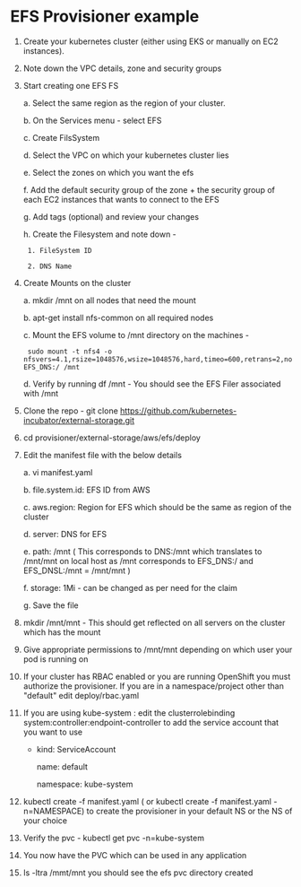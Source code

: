 # EFS Provisioner example 

1. Create your kubernetes cluster (either using EKS or manually on EC2 instances).

2. Note down the VPC details, zone and security groups 

3. Start creating one EFS FS 

    a. Select the same region as the region of your cluster. 
    
    b. On the Services menu - select EFS
    
    c. Create FilsSystem
    
    d. Select the VPC on which your kubernetes cluster lies 
    
    e. Select the zones on which you want the efs 
    
    f. Add the default security group of the zone + the security group of each EC2 instances that wants to connect to the EFS 
    
    g. Add tags (optional) and review your changes 
    
    h. Create the Filesystem and note down -
    
        1. FileSystem ID 
        
        2. DNS Name 
        
4. Create Mounts on the cluster 

    a. mkdir /mnt on all nodes that need the mount 
    
    b. apt-get install nfs-common on all required nodes 
    
    c. Mount the EFS volume to /mnt directory on the machines - 
    
        sudo mount -t nfs4 -o nfsvers=4.1,rsize=1048576,wsize=1048576,hard,timeo=600,retrans=2,noresvport EFS_DNS:/ /mnt 
        
    d. Verify by running df /mnt - You should see the EFS Filer associated with /mnt 
    
5. Clone the repo - git clone https://github.com/kubernetes-incubator/external-storage.git

6. cd provisioner/external-storage/aws/efs/deploy

7. Edit the manifest file with the below details 

    a.  vi manifest.yaml
    
    b. file.system.id: EFS ID from AWS 
    
    c. aws.region: Region for EFS which should be the same as region of the cluster 
    
    d. server: DNS for EFS 
    
    e. path: /mnt ( This corresponds to DNS:/mnt which translates to /mnt/mnt on local host as /mnt corresponds to EFS_DNS:/ and EFS_DNSL:/mnt = /mnt/mnt )
    
    f.  storage: 1Mi - can be changed as per need for the claim 
    
    g. Save the file 

8. mkdir /mnt/mnt - This should get reflected on all servers on the cluster which has the mount

9. Give appropriate permissions to /mnt/mnt depending on which user your pod is running on 

10. If your cluster has RBAC enabled or you are running OpenShift you must authorize the provisioner. If you are in a namespace/project other than "default" edit deploy/rbac.yaml

11. If you are using kube-system : edit the clusterrolebinding system:controller:endpoint-controller to add the service account that you want to use 

      - kind: ServiceAccount
      
        name: default
        
        namespace: kube-system
        
12. kubectl create -f manifest.yaml  ( or kubectl create -f manifest.yaml -n=NAMESPACE) to create the provisioner in your default NS or the NS of your choice 

13. Verify the pvc  - kubectl get pvc -n=kube-system

14. You now have the PVC which can be used in any application 

15. ls -ltra /mmt/mnt you should see the efs pvc directory created 

    
